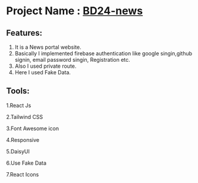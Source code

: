 # Project Name : [BD24-news](https://bd24-news.web.app/)

## Features: 
1. It is a News portal website.
2. Basically I implemented firebase authentication like google singin,github signin, email password singin, Registration etc.
3. Also I used private route.
4. Here I used Fake Data.


## Tools: 
1.React Js

2.Tailwind CSS

3.Font Awesome icon

4.Responsive

5.DaisyUI

6.Use Fake Data

7.React Icons


